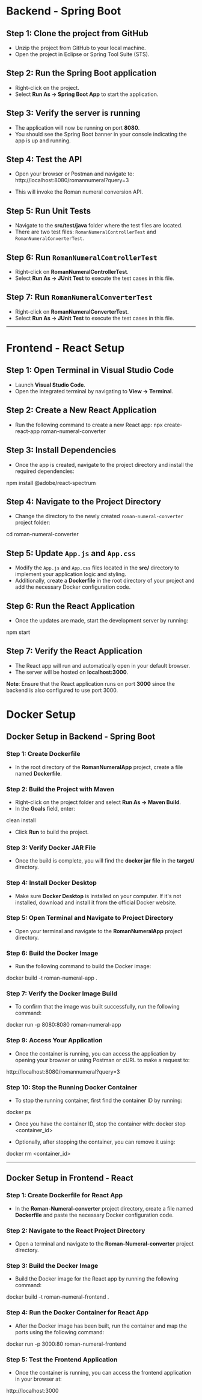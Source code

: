 # Backend - Spring Boot

## Step 1: Clone the project from GitHub
- Unzip the project from GitHub to your local machine.
- Open the project in Eclipse or Spring Tool Suite (STS).

## Step 2: Run the Spring Boot application
- Right-click on the project.
- Select **Run As → Spring Boot App** to start the application.

## Step 3: Verify the server is running
- The application will now be running on port **8080**.
- You should see the Spring Boot banner in your console indicating the app is up and running.

## Step 4: Test the API
- Open your browser or Postman and navigate to: 
http://localhost:8080/romannumeral?query=3

- This will invoke the Roman numeral conversion API.

## Step 5: Run Unit Tests
- Navigate to the **src/test/java** folder where the test files are located.
- There are two test files: `RomanNumeralControllerTest` and `RomanNumeralConverterTest`.

## Step 6: Run `RomanNumeralControllerTest`
- Right-click on **RomanNumeralControllerTest**.
- Select **Run As → JUnit Test** to execute the test cases in this file.

## Step 7: Run `RomanNumeralConverterTest`
- Right-click on **RomanNumeralConverterTest**.
- Select **Run As → JUnit Test** to execute the test cases in this file.

---

# Frontend - React Setup

## Step 1: Open Terminal in Visual Studio Code
- Launch **Visual Studio Code**.
- Open the integrated terminal by navigating to **View → Terminal**.

## Step 2: Create a New React Application
- Run the following command to create a new React app:
npx create-react-app roman-numeral-converter


## Step 3: Install Dependencies
- Once the app is created, navigate to the project directory and install the required dependencies:

npm install @adobe/react-spectrum


## Step 4: Navigate to the Project Directory
- Change the directory to the newly created `roman-numeral-converter` project folder:

cd roman-numeral-converter


## Step 5: Update `App.js` and `App.css`
- Modify the `App.js` and `App.css` files located in the **src/** directory to implement your application logic and styling.
- Additionally, create a **Dockerfile** in the root directory of your project and add the necessary Docker configuration code.

## Step 6: Run the React Application
- Once the updates are made, start the development server by running:

npm start


## Step 7: Verify the React Application
- The React app will run and automatically open in your default browser.
- The server will be hosted on **localhost:3000**.

**Note**: Ensure that the React application runs on port **3000** since the backend is also configured to use port 3000.


# Docker Setup

## Docker Setup in Backend - Spring Boot

### Step 1: Create Dockerfile
- In the root directory of the **RomanNumeralApp** project, create a file named **Dockerfile**.

### Step 2: Build the Project with Maven
- Right-click on the project folder and select **Run As → Maven Build**.
- In the **Goals** field, enter:

clean install

- Click **Run** to build the project.

### Step 3: Verify Docker JAR File
- Once the build is complete, you will find the **docker jar file** in the **target/** directory.

### Step 4: Install Docker Desktop
- Make sure **Docker Desktop** is installed on your computer. If it's not installed, download and install it from the official Docker website.

### Step 5: Open Terminal and Navigate to Project Directory
- Open your terminal and navigate to the **RomanNumeralApp** project directory.

### Step 6: Build the Docker Image
- Run the following command to build the Docker image:

docker build -t roman-numeral-app .


### Step 7: Verify the Docker Image Build
- To confirm that the image was built successfully, run the following command:

docker run -p 8080:8080 roman-numeral-app


### Step 9: Access Your Application
- Once the container is running, you can access the application by opening your browser or using Postman or cURL to make a request to:

http://localhost:8080/romannumeral?query=3


### Step 10: Stop the Running Docker Container
- To stop the running container, first find the container ID by running:

docker ps

- Once you have the container ID, stop the container with:
docker stop <container_id>


- Optionally, after stopping the container, you can remove it using:

docker rm <container_id>


---

## Docker Setup in Frontend - React

### Step 1: Create Dockerfile for React App
- In the **Roman-Numeral-converter** project directory, create a file named **Dockerfile** and paste the necessary Docker configuration code.

### Step 2: Navigate to the React Project Directory
- Open a terminal and navigate to the **Roman-Numeral-converter** project directory.

### Step 3: Build the Docker Image
- Build the Docker image for the React app by running the following command:

docker build -t roman-numeral-frontend .


### Step 4: Run the Docker Container for React App
- After the Docker image has been built, run the container and map the ports using the following command:

docker run -p 3000:80 roman-numeral-frontend


### Step 5: Test the Frontend Application
- Once the container is running, you can access the frontend application in your browser at:

http://localhost:3000



